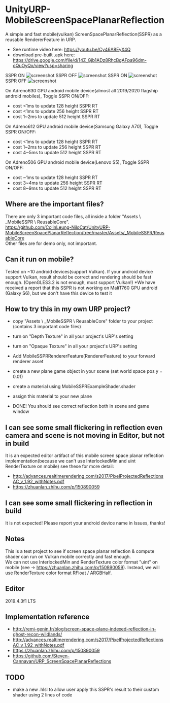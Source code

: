 # UnityURP-MobileScreenSpacePlanarReflection
 A simple and fast mobile(vulkan) ScreenSpacePlanarReflection(SSPR) as a reusable RendererFeature in URP.  
 - See runtime video here: https://youtu.be/Cy46A8EyX4Q
 - download pre-built .apk here: https://drive.google.com/file/d/14Z_Gjb1ADz8RhcBgAFpa96dm-oQuOyQx/view?usp=sharing  
 
 SSPR ON
 ![screenshot](https://i.imgur.com/cNaVHLK.png)
 SSPR OFF
 ![screenshot](https://i.imgur.com/0WCIcTM.png)
 SSPR ON
 ![screenshot](https://i.imgur.com/XvudHkR.png)
 SSPR OFF
 ![screenshot](https://i.imgur.com/AZ08hZ8.png)
 
On Adreno630 GPU android mobile device(almost all 2019/2020 flagship android mobiles), Toggle SSPR ON/OFF:
 - cost <1ms to update 128 height SSPR RT
 - cost <1ms to update 256 height SSPR RT
 - cost 1~2ms to update 512 height SSPR RT  
 
On Adreno612 GPU android mobile device(Samsung Galaxy A70), Toggle SSPR ON/OFF:
 - cost <1ms to update 128 height SSPR RT
 - cost 1~2ms to update 256 height SSPR RT
 - cost 4~5ms to update 512 height SSPR RT
 
 On Adreno506 GPU android mobile device(Lenovo S5), Toggle SSPR ON/OFF:
 - cost ~1ms to update 128 height SSPR RT
 - cost 3~4ms to update 256 height SSPR RT
 - cost 8~9ms to update 512 height SSPR RT
 
 Where are the important files?
-------------------
 There are only 3 important code files, all inside a folder "Assets \ _MobileSSPR \ ReusableCore".  
https://github.com/ColinLeung-NiloCat/UnityURP-MobileScreenSpacePlanarReflection/tree/master/Assets/_MobileSSPR/ReusableCore  
 Other files are for demo only, not important.
 
 Can it run on mobile?
-------------------
 Tested on ~10 android devices(support Vulkan).
 If your android device support Vulkan, result should be correct and rendering should be fast enough. (OpenGLES3.2 is not enough, must support Vulkan!)
 *We have received a report that this SSPR is not working on MaliT760 GPU android (Galaxy S6), but we don't have this device to test it
 
 How to try this in my own URP project?
 -------------------
 - copy "Assets \ _MobileSSPR \ ReusableCore" folder to your project (contains 3 important code files)
 - turn on "Depth Texture" in all your project's URP's setting
 - turn on "Opaque Texture" in all your project's URP's setting
 - Add MobileSSPRRendererFeature(RendererFeature) to your forward renderer asset
 
 - create a new plane game object in your scene (set world space pos y = 0.01)
 - create a material using MobileSSPRExampleShader.shader
 - assign this material to your new plane
 
 - DONE! You should see correct reflection both in scene and game window

 I can see some small flickering in reflection even camera and scene is not moving in Editor, but not in build
 -------------------
 It is an expected editor artifact of this mobile screen space planar reflection implementation(because we can't use InterlockedMin and uint RenderTexture on mobile)
see these for more detail: 
 - http://advances.realtimerendering.com/s2017/PixelProjectedReflectionsAC_v_1.92_withNotes.pdf
 - https://zhuanlan.zhihu.com/p/150890059

 I can see some small flickering in reflection in build
 -------------------
It is not expected! Please report your android device name in Issues, thanks!
 
 Notes
 -------------------
This is a test project to see if screen space planar reflection & compute shader can run on Vulkan mobile correctly and fast enough.   
We can not use InterlockedMin and RenderTexture color format "uint" on mobile (see -> https://zhuanlan.zhihu.com/p/150890059). 
Instead, we will use RenderTexture color format RFloat / ARGBHalf.
 
 Editor
 -------------------
2019.4.3f1 LTS

Implementation reference
-------------------
- http://remi-genin.fr/blog/screen-space-plane-indexed-reflection-in-ghost-recon-wildlands/
- http://advances.realtimerendering.com/s2017/PixelProjectedReflectionsAC_v_1.92_withNotes.pdf
- https://zhuanlan.zhihu.com/p/150890059
- https://github.com/Steven-Cannavan/URP_ScreenSpacePlanarReflections

TODO
----------------
- make a new .hlsl to allow user apply this SSPR's result to their custom shader using 2 lines of code 
 
 
